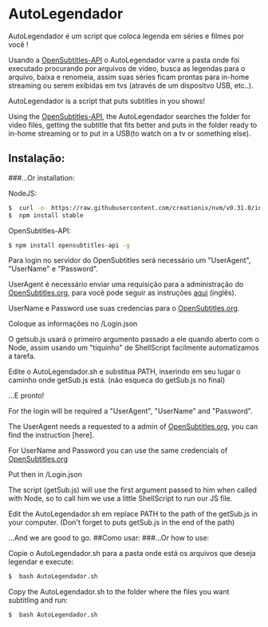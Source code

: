 # AutoLegendador


AutoLegendador é um script que coloca legenda em séries e filmes por você !


Usando a [OpenSubtitles-API] o AutoLegendador varre a pasta onde foi executado procurando por arquivos de video, busca as legendas para o arquivo, baixa e renomeia, assim suas séries ficam prontas para in-home streaming ou serem exibidas em tvs (através de um dispositvo USB, etc..).



AutoLegendador is a script that puts subtitles in you shows!


Using the [OpenSubtitles-API], the AutoLegendador searches the folder for video files, getting the subtitle that fits better and puts in the folder ready to in-home streaming or to put in a USB(to watch on a tv or something else).


## Instalação:
###...Or installation:

NodeJS:
```sh
$  curl -o- https://raw.githubusercontent.com/creationix/nvm/v0.31.0/install.sh | bash
$  npm install stable
```


OpenSubtitles-API:
```sh
$ npm install opensubtitles-api -g
```

Para login no servidor do OpenSubtitles será necessário um "UserAgent", "UserName" e "Password".

UserAgent é necessário enviar uma requisição para a administração do [OpenSubtitles.org], para você pode seguir as instruções [aqui] (inglês).

UserName e Password use suas credencias para o [OpenSubtitles.org].

Coloque as informações no /Login.json


O getsub.js usará o primeiro argumento passado a ele quando aberto com o Node, assim usando um "tiquinho" de ShellScript
facilmente automatizamos a tarefa.

Edite o AutoLegendador.sh e substitua PATH, inserindo em seu lugar o caminho onde getSub.js está. (não esqueca do getSub.js no final)

...E pronto!


For the login will be required a "UserAgent", "UserName" and "Password".

The UserAgent needs a requested to a admin of [OpenSubtitles.org], you can find the instruction [here].

For UserName and Password you can use the same credencials of [OpenSubtitles.org]

Put then in /Login.json


The script (getSub.js) will use the first argument passed to him when called with Node, so to call him we use a little ShellScript to run our JS file.

Edit the AutoLegendador.sh em replace PATH to the path of the getSub.js in your computer. (Don't forget to puts getSub.js in the end of the path)

...And we are good to go.
##Como usar:
###...Or how to use:

Copie o AutoLegendador.sh para a pasta onde está os arquivos que deseja legendar e execute:
```sh
$  bash AutoLegendador.sh
```

Copy the AutoLegendador.sh to the folder where the files you want subtitling and run:
```sh
$  bash AutoLegendador.sh
```

[OpenSubtitles-API]: <https://www.npmjs.com/package/opensubtitles-api>
[OpenSubtitles.org]: <http://www.opensubtitles.org/>
[aqui]: <https://trac.opensubtitles.org/projects/opensubtitles/wiki/DevReadFirst>
[aqui]: <https://trac.opensubtitles.org/projects/opensubtitles/wiki/DevReadFirst>
